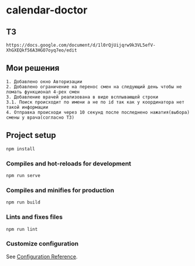 # calendar-doctor

## ТЗ 
```
https://docs.google.com/document/d/1l0rQjUijqrw9k3VL5efV-XhGXEQkf56A3HGO7oyq7eo/edit
```
## Мои решения
```
1. Добавлено окно Авторизации
2. Добавлено ограничение на перенос смен на следующий день чтобы не ломать функционал 4-рех смен
3. Добавление врачей реализована в виде всплывающей строки
3.1. Поиск происходит по имени а не по id так как у координатора нет такой информации
4. Отправка происходи через 10 секунд после последнено нажатия(выбора) смены у врача(согласно ТЗ)
```
## Project setup
```
npm install
```

### Compiles and hot-reloads for development
```
npm run serve
```

### Compiles and minifies for production
```
npm run build
```

### Lints and fixes files
```
npm run lint
```

### Customize configuration
See [Configuration Reference](https://cli.vuejs.org/config/).
